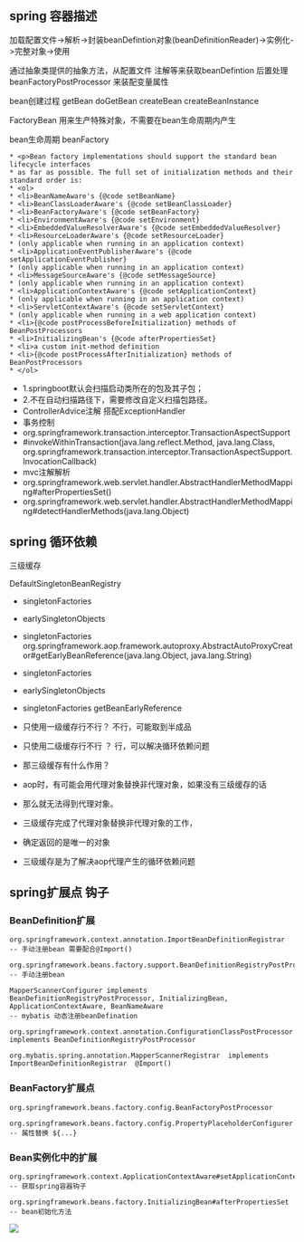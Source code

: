 ## spring 容器描述

加载配置文件->解析->封装beanDefintion对象(beanDefinitionReader)->实例化->完整对象->使用
    
通过抽象类提供的抽象方法，从配置文件 注解等来获取beanDefintion
后置处理 beanFactoryPostProcessor 来装配变量属性
    
bean创建过程
getBean doGetBean createBean createBeanInstance

FactoryBean 用来生产特殊对象，不需要在bean生命周期内产生

bean生命周期  beanFactory

```
* <p>Bean factory implementations should support the standard bean lifecycle interfaces
* as far as possible. The full set of initialization methods and their standard order is:
* <ol>
* <li>BeanNameAware's {@code setBeanName}
* <li>BeanClassLoaderAware's {@code setBeanClassLoader}
* <li>BeanFactoryAware's {@code setBeanFactory}
* <li>EnvironmentAware's {@code setEnvironment}
* <li>EmbeddedValueResolverAware's {@code setEmbeddedValueResolver}
* <li>ResourceLoaderAware's {@code setResourceLoader}
* (only applicable when running in an application context)
* <li>ApplicationEventPublisherAware's {@code setApplicationEventPublisher}
* (only applicable when running in an application context)
* <li>MessageSourceAware's {@code setMessageSource}
* (only applicable when running in an application context)
* <li>ApplicationContextAware's {@code setApplicationContext}
* (only applicable when running in an application context)
* <li>ServletContextAware's {@code setServletContext}
* (only applicable when running in a web application context)
* <li>{@code postProcessBeforeInitialization} methods of BeanPostProcessors
* <li>InitializingBean's {@code afterPropertiesSet}
* <li>a custom init-method definition
* <li>{@code postProcessAfterInitialization} methods of BeanPostProcessors
* </ol>
```

* 1.springboot默认会扫描启动类所在的包及其子包；
* 2.不在自动扫描路径下，需要修改自定义扫描包路径。
* ControllerAdvice注解 搭配ExceptionHandler
* 事务控制
* org.springframework.transaction.interceptor.TransactionAspectSupport
* #invokeWithinTransaction(java.lang.reflect.Method, java.lang.Class, org.springframework.transaction.interceptor.TransactionAspectSupport.InvocationCallback)
* mvc注解解析
* org.springframework.web.servlet.handler.AbstractHandlerMethodMapping#afterPropertiesSet()
* org.springframework.web.servlet.handler.AbstractHandlerMethodMapping#detectHandlerMethods(java.lang.Object)

## spring 循环依赖

三级缓存

 DefaultSingletonBeanRegistry

* singletonFactories
* earlySingletonObjects
* singletonFactories  org.springframework.aop.framework.autoproxy.AbstractAutoProxyCreator#getEarlyBeanReference(java.lang.Object, java.lang.String)

 * singletonFactories
 * earlySingletonObjects
 * singletonFactories  getBeanEarlyReference
 * 只使用一级缓存行不行？ 不行，可能取到半成品
 * 只使用二级缓存行不行 ？ 行，可以解决循环依赖问题
 * 那三级缓存有什么作用？
 * aop时，有可能会用代理对象替换非代理对象，如果没有三级缓存的话
 * 那么就无法得到代理对象。
 * 三级缓存完成了代理对象替换非代理对象的工作，
 * 确定返回的是唯一的对象
 * 三级缓存是为了解决aop代理产生的循环依赖问题



## spring扩展点 钩子

### BeanDefinition扩展

```
org.springframework.context.annotation.ImportBeanDefinitionRegistrar  -- 手动注册bean 需要配合@Import()

org.springframework.beans.factory.support.BeanDefinitionRegistryPostProcessor#postProcessBeanDefinitionRegistry -- 手动注册bean

MapperScannerConfigurer implements BeanDefinitionRegistryPostProcessor, InitializingBean, ApplicationContextAware, BeanNameAware
-- mybatis 动态注册beanDefination

org.springframework.context.annotation.ConfigurationClassPostProcessor implements BeanDefinitionRegistryPostProcessor

org.mybatis.spring.annotation.MapperScannerRegistrar  implements ImportBeanDefinitionRegistrar  @Import()
```

### BeanFactory扩展点

```
org.springframework.beans.factory.config.BeanFactoryPostProcessor

org.springframework.beans.factory.config.PropertyPlaceholderConfigurer  -- 属性替换 ${...}
```



### Bean实例化中的扩展

```
org.springframework.context.ApplicationContextAware#setApplicationContext -- 获取spring容器钩子

org.springframework.beans.factory.InitializingBean#afterPropertiesSet -- bean初始化方法
```

 ![](C:\Users\Kure\Desktop\5387388-984666daba0ed702.png)

